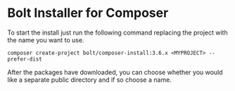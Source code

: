 # Bolt Installer for Composer

To start the install just run the following command replacing the project with
the name you want to use.

`composer create-project bolt/composer-install:3.6.x <MYPROJECT> --prefer-dist`

After the packages have downloaded, you can choose whether you would like a
separate public directory and if so choose a name.
